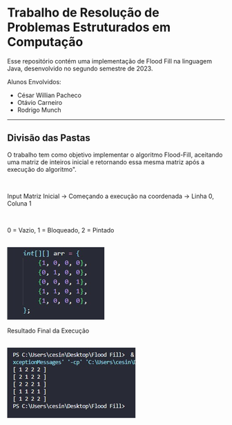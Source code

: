 # Trabalho de Resolução de Problemas Estruturados em Computação

<p>Esse repositório contém uma implementação de Flood Fill na linguagem Java, desenvolvido no segundo semestre de 2023.</p>
<p>Alunos Envolvidos:</p>
<ul>
    <li>César Willian Pacheco</li>
    <li>Otávio Carneiro</li>
    <li>Rodrigo Munch</li>
</ul>

<hr>

<h2>Divisão das Pastas</h2>

<p>O trabalho tem como objetivo implementar o algoritmo Flood-Fill, aceitando uma matriz de inteiros inicial e retornando essa mesma matriz após a execução do algoritmo".</p>

<br>

<p>Input Matriz Inicial -> Começando a execução na coordenada -> Linha 0, Coluna 1</p>

<br>
<p>0 = Vazio, 1 = Bloqueado, 2 = Pintado</p>
<br>

<img src="img/img_inicial.jpeg">
<br>

<p>Resultado Final da Execução</p>

<br>
<img src="img/img_final.jpeg">
<br>

